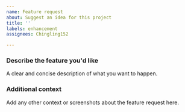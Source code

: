 ```yaml
---
name: Feature request
about: Suggest an idea for this project
title: ''
labels: enhancement
assignees: Chingling152

---
```


### Describe the feature you'd like
A clear and concise description of what you want to happen.

### Additional context
Add any other context or screenshots about the feature request here.
